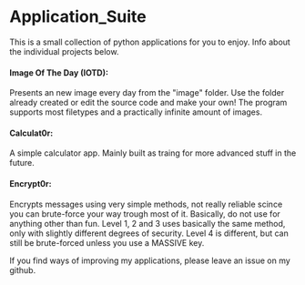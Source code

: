 # Application_Suite

This is a small collection of python applications for you to enjoy. 
Info about the individual projects below.

#### Image Of The Day (IOTD):
Presents an new image every day from the "image" folder. Use the folder already created or edit the source code and make your own!
The program supports most filetypes and a practically infinite amount of images.

#### Calculat0r:
A simple calculator app. Mainly built as traing for more advanced stuff in the future.

#### Encrypt0r:
Encrypts messages using very simple methods, not really reliable scince you can brute-force your way trough most of it. Basically, do not use for anything other than fun.
Level 1, 2 and 3 uses basically the same method, only with slightly different degrees of security. Level 4 is different, but can still be brute-forced unless you use a MASSIVE key.


If you find ways of improving my applications, please leave an issue on my github.
